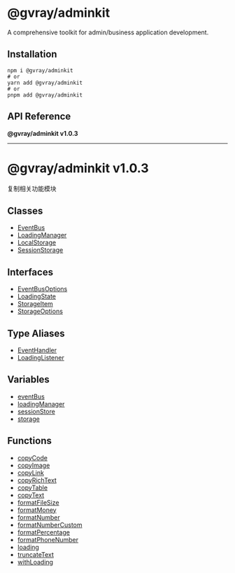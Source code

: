 # @gvray/adminkit

A comprehensive toolkit for admin/business application development.

## Installation

```shell
npm i @gvray/adminkit
# or
yarn add @gvray/adminkit
# or
pnpm add @gvray/adminkit
```
<!-- AUTO-API-START -->

## API Reference

**@gvray/adminkit v1.0.3**

***

# @gvray/adminkit v1.0.3

复制相关功能模块

## Classes

- [EventBus](classes/EventBus.md)
- [LoadingManager](classes/LoadingManager.md)
- [LocalStorage](classes/LocalStorage.md)
- [SessionStorage](classes/SessionStorage.md)

## Interfaces

- [EventBusOptions](interfaces/EventBusOptions.md)
- [LoadingState](interfaces/LoadingState.md)
- [StorageItem](interfaces/StorageItem.md)
- [StorageOptions](interfaces/StorageOptions.md)

## Type Aliases

- [EventHandler](type-aliases/EventHandler.md)
- [LoadingListener](type-aliases/LoadingListener.md)

## Variables

- [eventBus](variables/eventBus.md)
- [loadingManager](variables/loadingManager.md)
- [sessionStore](variables/sessionStore.md)
- [storage](variables/storage.md)

## Functions

- [copyCode](docs/functions/copyCode.md)
- [copyImage](docs/functions/copyImage.md)
- [copyLink](docs/functions/copyLink.md)
- [copyRichText](docs/functions/copyRichText.md)
- [copyTable](docs/functions/copyTable.md)
- [copyText](docs/functions/copyText.md)
- [formatFileSize](docs/functions/formatFileSize.md)
- [formatMoney](docs/functions/formatMoney.md)
- [formatNumber](docs/functions/formatNumber.md)
- [formatNumberCustom](docs/functions/formatNumberCustom.md)
- [formatPercentage](docs/functions/formatPercentage.md)
- [formatPhoneNumber](docs/functions/formatPhoneNumber.md)
- [loading](docs/functions/loading.md)
- [truncateText](docs/functions/truncateText.md)
- [withLoading](docs/functions/withLoading.md)

<!-- AUTO-API-END -->